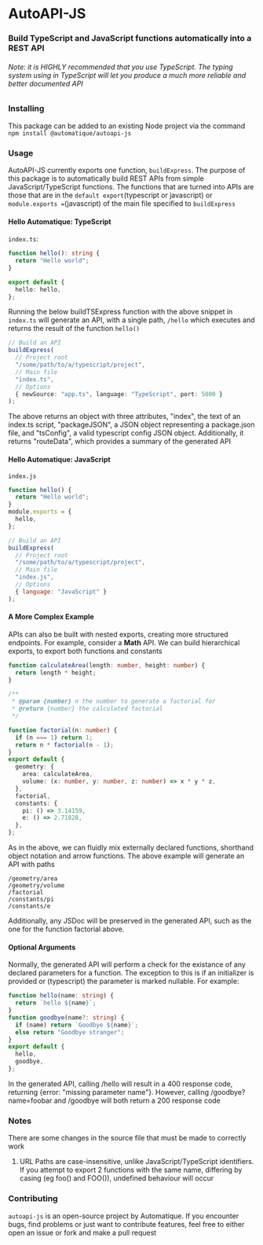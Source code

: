 # AutoAPI-JS

### Build TypeScript and JavaScript functions automatically into a REST API

###### Note: it is _HIGHLY_ recommended that you use TypeScript. The typing system using in TypeScript will let you produce a much more reliable and better documented API

### Installing

This package can be added to an existing Node project via the command
`npm install @automatique/autoapi-js`

### Usage

AutoAPI-JS currently exports one function, `buildExpress`. The purpose
of this package is to automatically build REST APIs from simple JavaScript/TypeScript functions. The functions
that are turned into APIs are those that are in the `default export`(typescript or javascript) or `module.exports =`(javascript)
of the main file specified to `buildExpress`

#### Hello Automatique: TypeScript

`index.ts`:

```typescript
function hello(): string {
  return "Hello world";
}

export default {
  hello: hello,
};
```

Running the below buildTSExpress function with the above snippet in `index.ts` will generate an API,
with a single path, `/hello` which executes and returns the result of the function `hello()`

```typescript
// Build an API
buildExpress(
  // Project root
  "/some/path/to/a/typescript/project",
  // Main file
  "index.ts",
  // Options
  { newSource: "app.ts", language: "TypeScript", port: 5000 }
);
```

The above returns an object with three attributes, "index", the text of an index.ts script,
"packageJSON", a JSON object representing a package.json file, and "tsConfig",
a valid typescript config JSON object. Additionally, it returns "routeData", which provides
a summary of the generated API

#### Hello Automatique: JavaScript

`index.js`

```javascript
function hello() {
  return "Hello world";
}
module.exports = {
  hello,
};
```

```javascript
// Build an API
buildExpress(
  // Project root
  "/some/path/to/a/typescript/project",
  // Main file
  "index.js",
  // Options
  { language: "JavaScript" }
);
```

#### A More Complex Example

APIs can also be built with nested exports, creating more structured endpoints. For example,
consider a **Math** API. We can build hierarchical exports, to export both functions and constants

```typescript
function calculateArea(length: number, height: number) {
  return length * height;
}

/**
 * @param {number} n the number to generate a factorial for
 * @return {number} the calculated factorial
 */

function factorial(n: number) {
  if (n === 1) return 1;
  return n * factorial(n - 1);
}
export default {
  geometry: {
    area: calculateArea,
    volume: (x: number, y: number, z: number) => x * y * z,
  },
  factorial,
  constants: {
    pi: () => 3.14159,
    e: () => 2.71828,
  },
};
```

As in the above, we can fluidly mix externally declared functions, shorthand object notation
and arrow functions. The above example will generate an API with paths

```
/geometry/area
/geometry/volume
/factorial
/constants/pi
/constants/e
```

Additionally, any JSDoc will be preserved in the generated API, such as the one for the function factorial above.

#### Optional Arguments

Normally, the generated API will perform a check for the existance of any declared parameters for a function. The exception to
this is if an initializer is provided or (typescript) the parameter is marked nullable. For example:

```typescript
function hello(name: string) {
  return `hello ${name}`;
}
function goodbye(name?: string) {
  if (name) return `Goodbye ${name}`;
  else return "Goodbye stranger";
}
export default {
  hello,
  goodbye,
};
```

In the generated API, calling /hello will result in a 400 response code, returning {error: "missing parameter name"}. However, calling
/goodbye?name=foobar and /goodbye will both return a 200 response code

### Notes

There are some changes in the source file that must be made to correctly work

1. URL Paths are case-insensitive, unlike JavaScript/TypeScript identifiers. If you attempt to export 2 functions with the same name, differing by casing (eg foo() and FOO()), undefined behaviour will occur

### Contributing

`autoapi-js` is an open-source project by Automatique. If you encounter bugs, find problems or just want to contribute features,
feel free to either open an issue or fork and make a pull request
